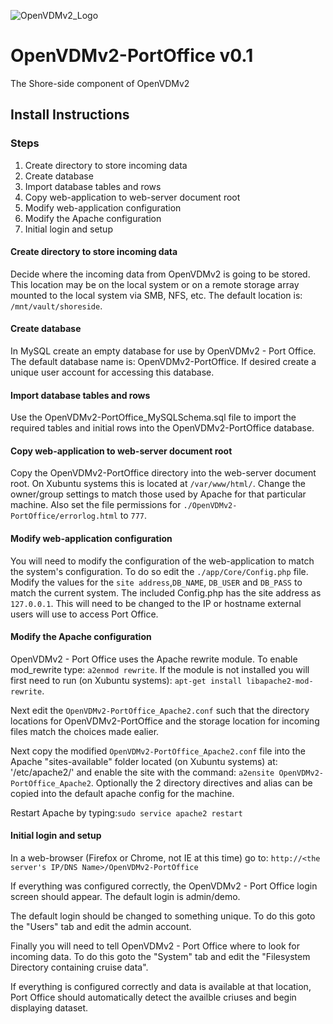 [OpenVDMv2_Logo]: http://www.oceandatarat.org/wp-content/uploads/2014/11/openVDM_LogoV2_1_long.png "Open Vessel Data Managment v2" 

![OpenVDMv2_Logo]
# OpenVDMv2-PortOffice v0.1
The Shore-side component of OpenVDMv2

## Install Instructions
### Steps
 1. Create directory to store incoming data
 2. Create database
 3. Import database tables and rows
 4. Copy web-application to web-server document root
 5. Modify web-application configuration
 6. Modify the Apache configuration
 7. Initial login and setup

#### Create directory to store incoming data
Decide where the incoming data from OpenVDMv2 is going to be stored.  This location may be on the local system or on a remote storage array mounted to the local system via SMB, NFS, etc.  The default location is: `/mnt/vault/shoreside`.

#### Create database
In MySQL create an empty database for use by OpenVDMv2 - Port Office. The default database name is: OpenVDMv2-PortOffice.  If desired create a unique user account for accessing this database. 

#### Import database tables and rows
Use the OpenVDMv2-PortOffice_MySQLSchema.sql file to import the required tables and initial rows into the OpenVDMv2-PortOffice database.

#### Copy web-application to web-server document root
Copy the OpenVDMv2-PortOffice directory into the web-server document root.  On Xubuntu systems this is located at `/var/www/html/`.  Change the owner/group settings to match those used by Apache for that particular machine.  Also set the file permissions for `./OpenVDMv2-PortOffice/errorlog.html` to `777`.

#### Modify web-application configuration
You will need to modify the configuration of the web-application to match the system's configuration.  To do so edit the `./app/Core/Config.php` file.  Modify the values for the `site address`,`DB_NAME`, `DB_USER` and `DB_PASS` to match the current system.  The included Config.php has the site address as `127.0.0.1`.  This will need to be changed to the IP or hostname external users will use to access Port Office.

#### Modify the Apache configuration
OpenVDMv2 - Port Office uses the Apache rewrite module.  To enable mod_rewrite type: `a2enmod rewrite`.  If the module is not installed you will first need to run (on Xubuntu systems): `apt-get install libapache2-mod-rewrite`.

Next edit the `OpenVDMv2-PortOffice_Apache2.conf` such that the directory locations for OpenVDMv2-PortOffice and the storage location for incoming files match the choices made ealier.

Next copy the modified `OpenVDMv2-PortOffice_Apache2.conf` file into the Apache "sites-available" folder located (on Xubuntu systems) at: '/etc/apache2/' and enable the site with the command: `a2ensite OpenVDMv2-PortOffice_Apache2`.  Optionally the 2 directory directives and alias can be copied into the default apache config for the machine.

Restart Apache by typing:`sudo service apache2 restart`

#### Initial login and setup
In a web-browser (Firefox or Chrome, not IE at this time) go to: `http://<the server's IP/DNS Name>/OpenVDMv2-PortOffice`

If everything was configured correctly, the OpenVDMv2 - Port Office login screen should appear.  The default login is admin/demo.

The default login should be changed to something unique.  To do this goto the "Users" tab and edit the admin account.

Finally you will need to tell OpenVDMv2 - Port Office where to look for incoming data.  To do this goto the "System" tab and edit the "Filesystem Directory containing cruise data".

If everything is configured correctly and data is available at that location, Port Office should automatically detect the availble criuses and begin displaying dataset.
